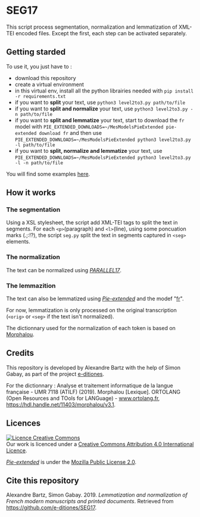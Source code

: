 # SEG17

This script process segmentation, normalization and lemmatization of XML-TEI encoded files. Except the first, each step can be activated separately. 

## Getting starded

To use it, you just have to :
* download this repository
* create a virtual environment
* in this virtual env, install all the python librairies needed with `pip install -r requirements.txt`
* if you want to **split** your text, use `python3 level2to3.py path/to/file`
* if you want to **split and normalize** your text, use `python3 level2to3.py -n path/to/file`
* if you want to **split and lemmatize** your text, start to download the `fr` model with `PIE_EXTENDED_DOWNLOADS=~/MesModelsPieExtended pie-extended download fr` and then use `PIE_EXTENDED_DOWNLOADS=~/MesModelsPieExtended python3 level2to3.py -l path/to/file`
* if you want to **split, normalize and lemmatize** your text, use `PIE_EXTENDED_DOWNLOADS=~/MesModelsPieExtended python3 level2to3.py -l -n path/to/file`


You will find some examples [here](https://github.com/e-ditiones/SEG17/tree/master/Examples).

## How it works

### The segmentation

Using a XSL stylesheet, the script add XML-TEI tags to split the text in segments.
For each `<p>`(paragraph) and `<l>`(line), using some poncuation marks (.;:!?), the script `seg.py` split the text in segments captured in `<seg>` elements.

### The normalization

The text can be normalized using [_PARALLEL17_](https://github.com/e-ditiones/PARALLEL17).


### The lemmazition

The text can also be lemmatized using [_Pie-extended_](https://github.com/hipster-philology/nlp-pie-taggers) and the modef "[fr](https://github.com/hipster-philology/nlp-pie-taggers/tree/f3dd5197cd0a70381e008ab8239d47aff04c9737/pie_extended/models/fr)".

For now, lemmatization is only processed on the original transcription (`<orig>` or `<seg>` if the text isn't normalized).

The dictionnary used for the normalization of each token is based on [Morphalou](https://www.ortolang.fr/market/lexicons/morphalou).


## Credits

This repository is developed by Alexandre Bartz with the help of Simon Gabay, as part of the project [e-ditiones](https://github.com/e-ditiones).

For the dictionnary : Analyse et traitement informatique de la langue française - UMR 7118 (ATILF) (2019). Morphalou [Lexique]. ORTOLANG (Open Resources and TOols for LANGuage) - www.ortolang.fr, https://hdl.handle.net/11403/morphalou/v3.1.

## Licences

<a rel="licence" href="http://creativecommons.org/licenses/by/4.0/"><img alt="Licence Creative Commons" style="border-width:0" src="https://i.creativecommons.org/l/by/4.0/88x31.png" /></a><br />Our work is licenced under a <a rel="license" href="http://creativecommons.org/licenses/by/4.0/">Creative Commons Attribution 4.0 International Licence</a>.

[_Pie-extended_](https://github.com/hipster-philology/nlp-pie-taggers) is under the [Mozilla Public License 2.0](https://www.mozilla.org/en-US/MPL/2.0/).

## Cite this repository

Alexandre Bartz, Simon Gabay. 2019. _Lemmatization and normalization of French modern manuscripts and printed documents_. Retrieved from https://github.com/e-ditiones/SEG17.




